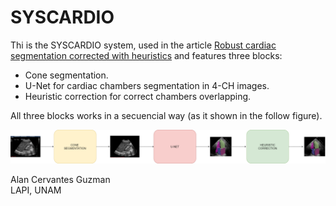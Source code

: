 # SYSCARDIO

Thi is the SYSCARDIO system, used in the article [Robust cardiac segmentation corrected with heuristics](https://journals.plos.org/plosone/article?id=10.1371/journal.pone.0293560) and features three blocks:

* Cone segmentation.
* U-Net for cardiac chambers segmentation in 4-CH images.
* Heuristic correction for correct chambers overlapping.

All three blocks works in a secuencial way (as it shown in the follow figure).

![SYSCARDIO Workflow](Workflow.png)

Alan Cervantes Guzman  
LAPI, UNAM
